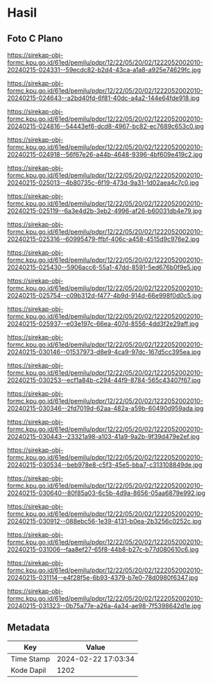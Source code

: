 # Hasil

## Foto C Plano

https://sirekap-obj-formc.kpu.go.id/61ed/pemilu/pdpr/12/22/05/20/02/1222052002010-20240215-024331--59ecdc82-b2d4-43ca-a1a8-a925e74629fc.jpg

https://sirekap-obj-formc.kpu.go.id/61ed/pemilu/pdpr/12/22/05/20/02/1222052002010-20240215-024643--a2bd40fd-6f81-40dc-a4a2-144e64fde918.jpg

https://sirekap-obj-formc.kpu.go.id/61ed/pemilu/pdpr/12/22/05/20/02/1222052002010-20240215-024816--54443ef6-dcd8-4967-bc82-ec7689c653c0.jpg

https://sirekap-obj-formc.kpu.go.id/61ed/pemilu/pdpr/12/22/05/20/02/1222052002010-20240215-024918--56f67e26-a44b-4648-9396-4bf609e419c2.jpg

https://sirekap-obj-formc.kpu.go.id/61ed/pemilu/pdpr/12/22/05/20/02/1222052002010-20240215-025013--4b80735c-6f19-473d-9a31-1d02aea4c7c0.jpg

https://sirekap-obj-formc.kpu.go.id/61ed/pemilu/pdpr/12/22/05/20/02/1222052002010-20240215-025119--6a3e4d2b-3eb2-4996-af26-b60031db4e79.jpg

https://sirekap-obj-formc.kpu.go.id/61ed/pemilu/pdpr/12/22/05/20/02/1222052002010-20240215-025316--60995479-ffbf-406c-a458-4515d9c976e2.jpg

https://sirekap-obj-formc.kpu.go.id/61ed/pemilu/pdpr/12/22/05/20/02/1222052002010-20240215-025430--5906acc6-55a1-47dd-8591-5ed676b0f9e5.jpg

https://sirekap-obj-formc.kpu.go.id/61ed/pemilu/pdpr/12/22/05/20/02/1222052002010-20240215-025754--c09b312d-f477-4b9d-914d-66e998f0d0c5.jpg

https://sirekap-obj-formc.kpu.go.id/61ed/pemilu/pdpr/12/22/05/20/02/1222052002010-20240215-025937--e03e197c-66ea-407d-8556-4dd3f2e29aff.jpg

https://sirekap-obj-formc.kpu.go.id/61ed/pemilu/pdpr/12/22/05/20/02/1222052002010-20240215-030146--01537973-d8e9-4ca9-97dc-167d5cc395ea.jpg

https://sirekap-obj-formc.kpu.go.id/61ed/pemilu/pdpr/12/22/05/20/02/1222052002010-20240215-030253--ecf1a84b-c294-44f9-8784-565c43407f67.jpg

https://sirekap-obj-formc.kpu.go.id/61ed/pemilu/pdpr/12/22/05/20/02/1222052002010-20240215-030346--2fd7019d-62aa-482a-a59b-60490d959ada.jpg

https://sirekap-obj-formc.kpu.go.id/61ed/pemilu/pdpr/12/22/05/20/02/1222052002010-20240215-030443--23321a98-a103-41a9-9a2b-9f39d479e2ef.jpg

https://sirekap-obj-formc.kpu.go.id/61ed/pemilu/pdpr/12/22/05/20/02/1222052002010-20240215-030534--beb978e8-c5f3-45e5-bba7-c313108849de.jpg

https://sirekap-obj-formc.kpu.go.id/61ed/pemilu/pdpr/12/22/05/20/02/1222052002010-20240215-030640--80f85a03-6c5b-4d9a-8656-05aa6879e992.jpg

https://sirekap-obj-formc.kpu.go.id/61ed/pemilu/pdpr/12/22/05/20/02/1222052002010-20240215-030912--088ebc56-1e39-4131-b0ea-2b3256c0252c.jpg

https://sirekap-obj-formc.kpu.go.id/61ed/pemilu/pdpr/12/22/05/20/02/1222052002010-20240215-031006--faa8ef27-65f8-44b8-b27c-b77d080610c6.jpg

https://sirekap-obj-formc.kpu.go.id/61ed/pemilu/pdpr/12/22/05/20/02/1222052002010-20240215-031114--e4f28f5e-6b93-4379-b7e0-78d0980f6347.jpg

https://sirekap-obj-formc.kpu.go.id/61ed/pemilu/pdpr/12/22/05/20/02/1222052002010-20240215-031323--0b75a77e-a26a-4a34-ae98-7f5398642d1e.jpg


## Metadata

| Key        | Value               |
| ---------- | ------------------- |
| Time Stamp | 2024-02-22 17:03:34 |
| Kode Dapil | 1202                |



